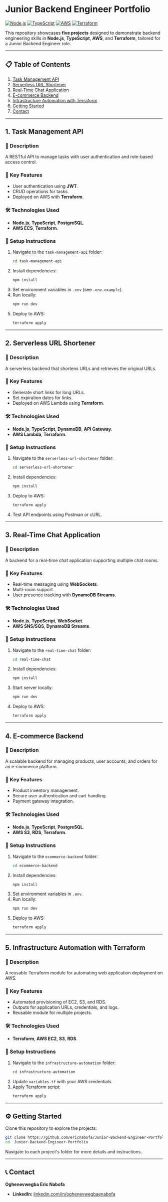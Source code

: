 
# **Junior Backend Engineer Portfolio**  
[![Node.js](https://img.shields.io/badge/Node.js-v18.x-green)](https://nodejs.org/) [![TypeScript](https://img.shields.io/badge/TypeScript-v5.x-blue)](https://www.typescriptlang.org/) [![AWS](https://img.shields.io/badge/AWS-Lambda%20|%20EC2%20|%20S3-orange)](https://aws.amazon.com/) [![Terraform](https://img.shields.io/badge/Terraform-v1.x-purple)](https://www.terraform.io/)

This repository showcases **five projects** designed to demonstrate backend engineering skills in **Node.js**, **TypeScript**, **AWS**, and **Terraform**, tailored for a Junior Backend Engineer role.  

---

## **📋 Table of Contents**

1. [Task Management API](#1-task-management-api)  
2. [Serverless URL Shortener](#2-serverless-url-shortener)  
3. [Real-Time Chat Application](#3-real-time-chat-application)  
4. [E-commerce Backend](#4-e-commerce-backend)  
5. [Infrastructure Automation with Terraform](#5-infrastructure-automation-with-terraform)  
6. [Getting Started](#⚙️-getting-started)  
7. [Contact](#📞-contact)

---

## **1. Task Management API**

### **🚀 Description**  
A RESTful API to manage tasks with user authentication and role-based access control.  

### **📂 Key Features**  
- User authentication using **JWT**.  
- CRUD operations for tasks.  
- Deployed on AWS with **Terraform**.  

### **🛠️ Technologies Used**  
- **Node.js**, **TypeScript**, **PostgreSQL**.  
- **AWS ECS**, **Terraform**.  

### **📝 Setup Instructions**  
1. Navigate to the `task-management-api` folder:  
   ```bash
   cd task-management-api
   ```  
2. Install dependencies:  
   ```bash
   npm install
   ```  
3. Set environment variables in `.env` (see `.env.example`).  
4. Run locally:  
   ```bash
   npm run dev
   ```  
5. Deploy to AWS:  
   ```bash
   terraform apply
   ```  

---

## **2. Serverless URL Shortener**

### **🚀 Description**  
A serverless backend that shortens URLs and retrieves the original URLs.

### **📂 Key Features**  
- Generate short links for long URLs.  
- Set expiration dates for links.  
- Deployed on AWS Lambda using **Terraform**.  

### **🛠️ Technologies Used**  
- **Node.js**, **TypeScript**, **DynamoDB**, **API Gateway**.  
- **AWS Lambda**, **Terraform**.  

### **📝 Setup Instructions**  
1. Navigate to the `serverless-url-shortener` folder:  
   ```bash
   cd serverless-url-shortener
   ```  
2. Install dependencies:  
   ```bash
   npm install
   ```  
3. Deploy to AWS:  
   ```bash
   terraform apply
   ```  
4. Test API endpoints using Postman or cURL.  

---

## **3. Real-Time Chat Application**

### **🚀 Description**  
A backend for a real-time chat application supporting multiple chat rooms.  

### **📂 Key Features**  
- Real-time messaging using **WebSockets**.  
- Multi-room support.  
- User presence tracking with **DynamoDB Streams**.  

### **🛠️ Technologies Used**  
- **Node.js**, **TypeScript**, **WebSocket**.  
- **AWS SNS/SQS**, **DynamoDB Streams**.  

### **📝 Setup Instructions**  
1. Navigate to the `real-time-chat` folder:  
   ```bash
   cd real-time-chat
   ```  
2. Install dependencies:  
   ```bash
   npm install
   ```  
3. Start server locally:  
   ```bash
   npm run dev
   ```  
4. Deploy to AWS:  
   ```bash
   terraform apply
   ```  

---

## **4. E-commerce Backend**

### **🚀 Description**  
A scalable backend for managing products, user accounts, and orders for an e-commerce platform.  

### **📂 Key Features**  
- Product inventory management.  
- Secure user authentication and cart handling.  
- Payment gateway integration.  

### **🛠️ Technologies Used**  
- **Node.js**, **TypeScript**, **PostgreSQL**.  
- **AWS S3**, **RDS**, **Terraform**.  

### **📝 Setup Instructions**  
1. Navigate to the `ecommerce-backend` folder:  
   ```bash
   cd ecommerce-backend
   ```  
2. Install dependencies:  
   ```bash
   npm install
   ```  
3. Set environment variables in `.env`.  
4. Run locally:  
   ```bash
   npm run dev
   ```  
5. Deploy to AWS:  
   ```bash
   terraform apply
   ```  

---

## **5. Infrastructure Automation with Terraform**

### **🚀 Description**  
A reusable Terraform module for automating web application deployment on AWS.  

### **📂 Key Features**  
- Automated provisioning of EC2, S3, and RDS.  
- Outputs for application URLs, credentials, and logs.  
- Reusable module for multiple projects.  

### **🛠️ Technologies Used**  
- **Terraform**, **AWS EC2**, **S3**, **RDS**.  

### **📝 Setup Instructions**  
1. Navigate to the `infrastructure-automation` folder:  
   ```bash
   cd infrastructure-automation
   ```  
2. Update `variables.tf` with your AWS credentials.  
3. Apply Terraform script:  
   ```bash
   terraform apply
   ```  

---

## **⚙️ Getting Started**  

Clone this repository to explore the projects:  
```bash
git clone https://github.com/ericnabofa/Junior-Backend-Engineer-Portfolio.git
cd  Junior-Backend-Engineer-Portfolio
```  

Navigate to each project's folder for more details and instructions.  

---

## **📞 Contact**  

**Oghenevwegba Eric Nabofa**  
- **LinkedIn:** [linkedin.com/in/oghenevwegbaenabofa](https://www.linkedin.com/in/oghenevwegbaenabofa/)  
